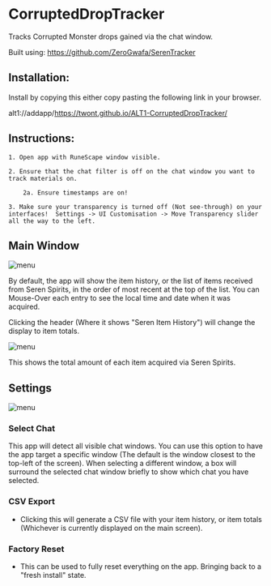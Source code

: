 # CorruptedDropTracker

Tracks Corrupted Monster drops gained via the chat window.

Built using:
https://github.com/ZeroGwafa/SerenTracker

## Installation:

Install by copying this either copy pasting the following link in your browser.

alt1://addapp/https://twont.github.io/ALT1-CorruptedDropTracker/

## Instructions:

    1. Open app with RuneScape window visible.

    2. Ensure that the chat filter is off on the chat window you want to track materials on.

        2a. Ensure timestamps are on!

    3. Make sure your transparency is turned off (Not see-through) on your interfaces!  Settings -> UI Customisation -> Move Transparency slider all the way to the left.

## Main Window

![menu](/readme-assets/ItemHistory.png)

By default, the app will show the item history, or the list of items received from Seren Spirits, in the order of most recent at the top of the list. You can Mouse-Over each entry to see the local time and date when it was acquired.

Clicking the header (Where it shows "Seren Item History") will change the display to item totals.

![menu](/readme-assets/ItemTotals.png)

This shows the total amount of each item acquired via Seren Spirits.

## Settings

![menu](/readme-assets/menu.png)

### Select Chat

This app will detect all visible chat windows. You can use this option to have the app target a specific window (The default is the window closest to the top-left of the screen). When selecting a different window, a box will surround the selected chat window briefly to show which chat you have selected.

### CSV Export

- Clicking this will generate a CSV file with your item history, or item totals (Whichever is currently displayed on the main screen).

### Factory Reset

- This can be used to fully reset everything on the app. Bringing back to a "fresh install" state.
